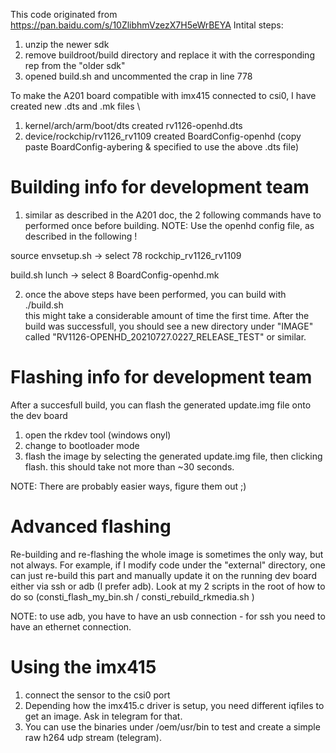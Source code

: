 This code originated from https://pan.baidu.com/s/10ZlibhmVzezX7H5eWrBEYA 
Intital steps:
1) unzip the newer sdk
2) remove buildroot/build directory and replace it with the corresponding rep from the "older sdk"
3) opened build.sh and uncommented the crap in line 778

To make the A201 board compatible with imx415 connected to csi0, I have created new .dts and .mk files \
1) kernel/arch/arm/boot/dts created rv1126-openhd.dts
2) device/rockchip/rv1126_rv1109 created BoardConfig-openhd (copy paste BoardConfig-aybering & specified to use the above .dts file)
 
 
# Building info for development team
1) similar as described in the A201 doc, the 2 following commands have to performed once before building.
NOTE: Use the openhd config file, as described in the following !

source envsetup.sh 
-> select 78 rockchip_rv1126_rv1109

build.sh lunch
-> select 8 BoardConfig-openhd.mk

2) once the above steps have been performed, you can build with ./build.sh \
this might take a considerable amount of time the first time.
After the build was successfull, you should see a new directory under "IMAGE" called "RV1126-OPENHD_20210727.0227_RELEASE_TEST" or similar.

# Flashing info for development team
After a succesfull build, you can flash the generated update.img file onto the dev board
1) open the rkdev tool (windows onyl)
2) change to bootloader mode
3) flash the image by selecting the generated update.img file, then clicking flash. this should take not more than ~30 seconds.

NOTE: There are probably easier ways, figure them out ;)

# Advanced flashing
Re-building and re-flashing the whole image is sometimes the only way, but not always.
For example, if I modify code under the "external" directory, one can just re-build this part and manually update it on the running dev board
either via ssh or adb (I prefer adb). Look at my 2 scripts in the root of how to do so (consti_flash_my_bin.sh / consti_rebuild_rkmedia.sh )

NOTE: to use adb, you have to have an usb connection - for ssh you need to have an ethernet connection.

# Using the imx415
1) connect the sensor to the csi0 port
2) Depending how the imx415.c driver is setup, you need different iqfiles to get an image. Ask in telegram for that.
3) You can use the binaries under /oem/usr/bin to test and create a simple raw h264 udp stream (telegram).




